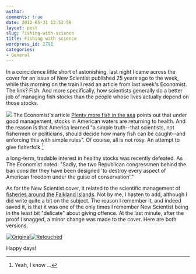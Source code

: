 ```yaml
---
author:
comments: true
date: 2012-05-31 12:52:59
layout: post
slug: fishing-with-science
title: Fishing with science
wordpress_id: 2791
categories:
- General
---
```


In a coincidence little short of astonishing, last night I came across the cover for an issue of New Scientist published 25 years ago to the week, while this morning on the train I read an article from last week's Economist. The link? Fish. And more specifically, how scientists generally do a better job of managing fish stocks than the people whose lives actually depend on those stocks.

![](http://media.economist.com/sites/default/files/imagecache/290-width/images/print-edition/20120526_USC283.png) The Economist's article [Plenty more fish in the sea](http://www.economist.com/node/21555960) points out that under good management, stocks in American waters are returning to health. And the reason is that America learned "a simple truth--that scientists, not fishermen or politicians, should decide how many fish can be caught--and enforcing this with simple rules". Of course, all is not rosy. An attempt to give fisherfolk [^fn1]
[^fn1]: Yeah, I know … 

 a long-term, tradable interest in healthy stocks was recently defeated. As The Economist noted: "Sadly, the two Republican congressmen behind the ban consider they have been designed 'to destroy every aspect of American freedom under the guise of conservation'."

As for the New Scientist cover, it related to the scientific management of [fisheries around the Falkland Islands](http://books.google.it/books?id=7cie1S3hpC0C&lpg=PA20&dq=new%20scientist%20no%201562&pg=PA44#v=onepage&q&f=false). Not by me, I hasten to add, although I did write quite a bit on the subject. The reason I remember it, and indeed saved it, is that it was one of the only times I remember New Scientist being in the least bit "delicate" about giving offence. At the last minute, after the proof I snagged, a minor change was made to the cover. Here are both versions.

[![Original](http://farm9.staticflickr.com/8012/7307083946_f87121bf23_m.jpg)](http://www.flickr.com/photos/73529121@N00/7307083946)[![Retouched](http://farm8.staticflickr.com/7099/7307084274_e462324e66_m.jpg)](http://www.flickr.com/photos/73529121@N00/7307084274)




Happy days!
